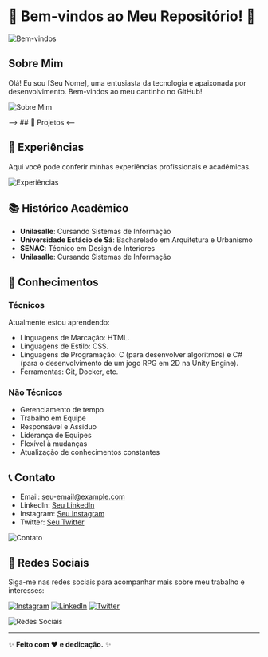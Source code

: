 # 🌸 Bem-vindos ao Meu Repositório! 🌸

![Bem-vindos](https://link-da-sua-imagem-de-boas-vindas.com)

## Sobre Mim

Olá! Eu sou [Seu Nome], uma entusiasta da tecnologia e apaixonada por desenvolvimento. Bem-vindos ao meu cantinho no GitHub!

![Sobre Mim](https://link-da-sua-imagem-pessoal.com)

--> ## 🚀 Projetos <--


## 💼 Experiências

Aqui você pode conferir minhas experiências profissionais e acadêmicas.

![Experiências](https://link-da-sua-imagem-de-experiencias.com)

## 📚 Histórico Acadêmico

- **Unilasalle**: Cursando Sistemas de Informação
- **Universidade Estácio de Sá**: Bacharelado em Arquitetura e Urbanismo
- **SENAC**: Técnico em Design de Interiores
- **Unilasalle**: Cursando Sistemas de Informação

## 🌟 Conhecimentos

### Técnicos
Atualmente estou aprendendo: 
- Linguagens de Marcação: HTML.
- Linguagens de Estilo: CSS.
- Linguagens de Programação: C (para desenvolver algoritmos) e C# (para o desenvolvimento de um jogo RPG em 2D na Unity Engine).
- Ferramentas: Git, Docker, etc.

### Não Técnicos
- Gerenciamento de tempo
- Trabalho em Equipe
- Responsável e Assíduo
- Liderança de Equipes
- Flexível à mudanças
- Atualização de conhecimentos constantes

## 📞 Contato

- Email: [seu-email@example.com](mailto:seu-email@example.com)
- LinkedIn: [Seu LinkedIn](https://www.linkedin.com/in/seu-usuario/)
- Instagram: [Seu Instagram](https://www.instagram.com/seu-usuario/)
- Twitter: [Seu Twitter](https://twitter.com/seu-usuario)

![Contato](https://link-da-sua-imagem-de-contato.com)

## 📱 Redes Sociais

Siga-me nas redes sociais para acompanhar mais sobre meu trabalho e interesses:

[![Instagram](https://img.shields.io/badge/Instagram-@seu_usuario-pink?style=flat&logo=instagram)](https://www.instagram.com/seu-usuario/)
[![LinkedIn](https://img.shields.io/badge/LinkedIn-@seu_usuario-blue?style=flat&logo=linkedin)](https://www.linkedin.com/in/seu-usuario/)
[![Twitter](https://img.shields.io/badge/Twitter-@seu_usuario-lightblue?style=flat&logo=twitter)](https://twitter.com/seu-usuario/)

![Redes Sociais](https://link-da-sua-imagem-de-redes-sociais.com)

---

✨ **Feito com ❤️ e dedicação.** ✨
